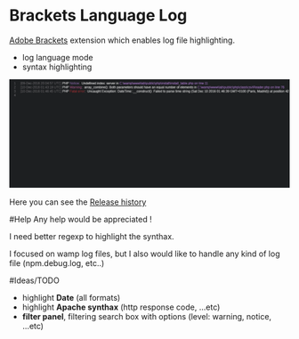 # Brackets Language Log
[Adobe Brackets](http://brackets.io) extension which enables log file highlighting.
- log language mode
- syntax highlighting

![alt tag](https://raw.githubusercontent.com/AgamlaRage/brackets-language-log/master/docs/screenshots/screen.gif)

Here you can see the [Release history](http://brackets.io)


#Help
Any help would be appreciated !

I need better regexp to highlight the synthax.

I focused on wamp log files, but I also would like to handle any kind of log file (npm.debug.log, etc..)


#Ideas/TODO
- highlight **Date** (all formats)
- highlight **Apache synthax** (http response code, ...etc)
- **filter panel**, filtering search box with options (level: warning, notice, ...etc)
